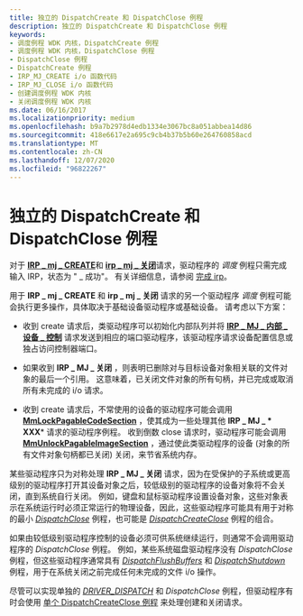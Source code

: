 ```yaml
---
title: 独立的 DispatchCreate 和 DispatchClose 例程
description: 独立的 DispatchCreate 和 DispatchClose 例程
keywords:
- 调度例程 WDK 内核，DispatchCreate 例程
- 调度例程 WDK 内核，DispatchClose 例程
- DispatchClose 例程
- DispatchCreate 例程
- IRP_MJ_CREATE i/o 函数代码
- IRP_MJ_CLOSE i/o 函数代码
- 创建调度例程 WDK 内核
- 关闭调度例程 WDK 内核
ms.date: 06/16/2017
ms.localizationpriority: medium
ms.openlocfilehash: b9a7b2978d4edb1334e3067bc8a051abbea14d86
ms.sourcegitcommit: 418e6617e2a695c9cb4b37b5b60e264760858acd
ms.translationtype: MT
ms.contentlocale: zh-CN
ms.lasthandoff: 12/07/2020
ms.locfileid: "96822267"
---
```

# <a name="separate-dispatchcreate-and-dispatchclose-routines"></a>独立的 DispatchCreate 和 DispatchClose 例程





对于 [**IRP \_ mj \_ CREATE**](./irp-mj-create.md)和 [**irp \_ mj \_ 关闭**](./irp-mj-close.md)请求，驱动程序的 *调度* 例程只需完成输入 IRP，状态为 " \_ 成功"。 有关详细信息，请参阅 [完成 irp](completing-irps.md)。

用于 **IRP \_ mj \_ CREATE** 和 **irp \_ mj \_ 关闭** 请求的另一个驱动程序 *调度* 例程可能会执行更多操作，具体取决于基础设备驱动程序或基础设备。 请考虑以下方案：

- 收到 create 请求后，类驱动程序可以初始化内部队列并将 [**IRP \_ MJ \_ 内部 \_ 设备 \_ 控制**](./irp-mj-internal-device-control.md) 请求发送到相应的端口驱动程序，该驱动程序请求设备配置信息或独占访问控制器端口。

- 如果收到 **IRP \_ MJ \_ 关闭** ，则表明已删除对与目标设备对象相关联的文件对象的最后一个引用。 这意味着，已关闭文件对象的所有句柄，并已完成或取消所有未完成的 i/o 请求。

- 收到 create 请求后，不常使用的设备的驱动程序可能会调用 [**MmLockPagableCodeSection**](/windows-hardware/drivers/ddi/wdm/nf-wdm-mmlockpagablecodesection) ，使其成为一些处理其他 **IRP \_ MJ \_ * XXX*** 请求的驱动程序例程。 收到倒数 close 请求时，驱动程序可能会调用 [**MmUnlockPagableImageSection**](/windows-hardware/drivers/ddi/wdm/nf-wdm-mmunlockpagableimagesection) ，通过使此类驱动程序的设备 (对象的所有文件对象句柄都已关闭) 关闭，来节省系统内存。

某些驱动程序只为对称处理 **IRP \_ MJ \_ 关闭** 请求，因为在受保护的子系统或更高级别的驱动程序打开其设备对象之后，较低级别的驱动程序的设备对象将不会关闭，直到系统自行关闭。 例如，键盘和鼠标驱动程序设置设备对象，这些对象表示在系统运行时必须正常运行的物理设备，因此，这些驱动程序可能具有用于对称的最小 [*DispatchClose*](/windows-hardware/drivers/ddi/wdm/nc-wdm-driver_dispatch) 例程，也可能是 [*DispatchCreateClose*](/windows-hardware/drivers/ddi/wdm/nc-wdm-driver_dispatch) 例程的组合。

如果由较低级别驱动程序控制的设备必须可供系统继续运行，则通常不会调用驱动程序的 *DispatchClose* 例程。 例如，某些系统磁盘驱动程序没有 *DispatchClose* 例程，但这些驱动程序通常具有 [*DispatchFlushBuffers*](/windows-hardware/drivers/ddi/wdm/nc-wdm-driver_dispatch) 和 [*DispatchShutdown*](/windows-hardware/drivers/ddi/wdm/nc-wdm-driver_dispatch) 例程，用于在系统关闭之前完成任何未完成的文件 i/o 操作。

尽管可以实现单独的 [*DRIVER_DISPATCH*](/windows-hardware/drivers/ddi/wdm/nc-wdm-driver_dispatch) 和 *DispatchClose* 例程，但驱动程序有时会使用 [单个 DispatchCreateClose 例程](a-single-dispatchcreateclose-routine.md) 来处理创建和关闭请求。

 

